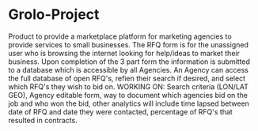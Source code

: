 # Grolo-Project
Product to provide a marketplace platform for marketing agencies to provide services to small businesses.
The RFQ form is for the unassigned user who is browsing the internet looking for help/ideas to market their business.
Upon completion of the 3 part form the information is submitted to a database which is accessible by all Agencies.
An Agency can access the full database of open RFQ's, refien their search if desired, and select  which RFQ's they wish to bid on.
WORKING ON:  Search criteria (LON/LAT GEO), Agency editable form, way to document which agencies bid on the job and who won the bid,
other analytics will include time lapsed between date of RFQ and date they were contacted, percentage of RFQ's that resulted in contracts.

